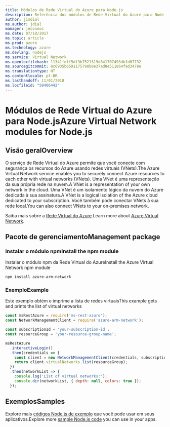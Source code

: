 ```yaml
---
title: Módulos de Rede Virtual do Azure para Node.js
description: Referência dos módulos de Rede Virtual do Azure para Node.js
author: jimdial
ms.author: jdial
manager: jeconnoc
ms.date: 07/18/2017
ms.topic: article
ms.prod: azure
ms.technology: azure
ms.devlang: nodejs
ms.service: Virtual Network
ms.openlocfilehash: 11341fdff5df3b7521319d841707493db1d07732
ms.sourcegitcommit: 8c6935b6591175798b8e37ad0e511864fad3478e
ms.translationtype: HT
ms.contentlocale: pt-BR
ms.lasthandoff: 11/01/2018
ms.locfileid: "50406442"
---
```

# <a name="azure-virtual-network-modules-for-nodejs"></a><span data-ttu-id="9d2dc-103">Módulos de Rede Virtual do Azure para Node.js</span><span class="sxs-lookup"><span data-stu-id="9d2dc-103">Azure Virtual Network modules for Node.js</span></span>

## <a name="overview"></a><span data-ttu-id="9d2dc-104">Visão geral</span><span class="sxs-lookup"><span data-stu-id="9d2dc-104">Overview</span></span>

<span data-ttu-id="9d2dc-105">O serviço de Rede Virtual do Azure permite que você conecte com segurança os recursos do Azure usando redes virtuais (VNets).</span><span class="sxs-lookup"><span data-stu-id="9d2dc-105">The Azure Virtual Network service enables you to securely connect Azure resources to each other with virtual networks (VNets).</span></span> <span data-ttu-id="9d2dc-106">Uma VNet é uma representação da sua própria rede na nuvem.</span><span class="sxs-lookup"><span data-stu-id="9d2dc-106">A VNet is a representation of your own network in the cloud.</span></span> <span data-ttu-id="9d2dc-107">Uma VNet é um isolamento lógico da nuvem do Azure dedicada à sua assinatura.</span><span class="sxs-lookup"><span data-stu-id="9d2dc-107">A VNet is a logical isolation of the Azure cloud dedicated to your subscription.</span></span> <span data-ttu-id="9d2dc-108">Você também pode conectar VNets à sua rede local.</span><span class="sxs-lookup"><span data-stu-id="9d2dc-108">You can also connect VNets to your on-premises network.</span></span>

<span data-ttu-id="9d2dc-109">Saiba mais sobre a [Rede Virtual do Azure](https://docs.microsoft.com/azure/virtual-network/virtual-networks-overview).</span><span class="sxs-lookup"><span data-stu-id="9d2dc-109">Learn more about [Azure Virtual Network](https://docs.microsoft.com/azure/virtual-network/virtual-networks-overview).</span></span>

## <a name="management-package"></a><span data-ttu-id="9d2dc-110">Pacote de gerenciamento</span><span class="sxs-lookup"><span data-stu-id="9d2dc-110">Management package</span></span>

### <a name="install-the-npm-module"></a><span data-ttu-id="9d2dc-111">Instalar o módulo npm</span><span class="sxs-lookup"><span data-stu-id="9d2dc-111">Install the npm module</span></span>

<span data-ttu-id="9d2dc-112">Instalar o módulo npm da Rede Virtual do Azure</span><span class="sxs-lookup"><span data-stu-id="9d2dc-112">Install the Azure Virtual Network npm module</span></span>

```bash
npm install azure-arm-network
```

### <a name="example"></a><span data-ttu-id="9d2dc-113">Exemplo</span><span class="sxs-lookup"><span data-stu-id="9d2dc-113">Example</span></span>

<span data-ttu-id="9d2dc-114">Este exemplo obtém e imprime a lista de redes virtuais</span><span class="sxs-lookup"><span data-stu-id="9d2dc-114">This example gets and prints the list of virtual networks</span></span>

```javascript
const msRestAzure = require('ms-rest-azure');
const NetworkManagementClient = require('azure-arm-network');

const subscriptionId = 'your-subscription-id';
const resourceGroup = 'your-resource-group-name';

msRestAzure
  .interactiveLogin()
  .then(credentials => {
    const client = new NetworkManagementClient(credentials, subscriptionId);
    return client.virtualNetworks.list(resourceGroup);
  })
  .then(networkList => {
    console.log('List of virtual networks:');
    console.dir(networkList, { depth: null, colors: true });
  });
```

## <a name="samples"></a><span data-ttu-id="9d2dc-115">Exemplos</span><span class="sxs-lookup"><span data-stu-id="9d2dc-115">Samples</span></span>

<span data-ttu-id="9d2dc-116">Explore mais [códigos Node.js de exemplo](https://azure.microsoft.com/resources/samples/?platform=nodejs) que você pode usar em seus aplicativos.</span><span class="sxs-lookup"><span data-stu-id="9d2dc-116">Explore more [sample Node.js code](https://azure.microsoft.com/resources/samples/?platform=nodejs) you can use in your apps.</span></span>
